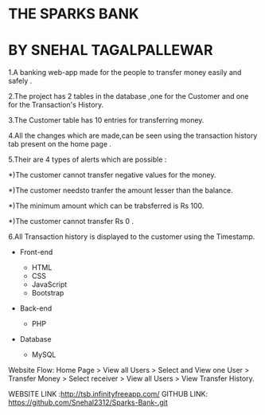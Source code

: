 # THE SPARKS BANK
# BY SNEHAL TAGALPALLEWAR 
 

1.A banking web-app made for the people to transfer money easily and safely .

2.The project has 2 tables in the database ,one for the Customer and one for the Transaction's History.

3.The Customer table has 10 entries for transferring money.

4.All the changes which are made,can be seen using the transaction history tab present on the home page .

5.Their are 4 types of alerts which are possible :


   *)The customer cannot transfer negative values for the money.
   
   *)The customer needsto tranfer the amount lesser than the balance.
   
   *)The minimum amount which can be trabsferred is Rs 100.
   
   *)The customer cannot transfer Rs 0 .
   
	 
6.All Transaction history is displayed to the customer using the Timestamp.

- Front-end

  - HTML
  - CSS
  - JavaScript
  - Bootstrap

- Back-end

  - PHP

- Database

  - MySQL

Website Flow:
Home Page > View all Users > Select and View one User > Transfer Money > Select receiver > View all Users > View Transfer History.
	 
WEBSITE LINK :http://tsb.infinityfreeapp.com/
GITHUB LINK: https://github.com/Snehal2312/Sparks-Bank-.git
